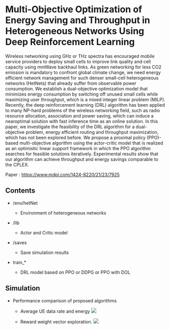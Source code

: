 # Multi-Objective Optimization of Energy Saving and Throughput in Heterogeneous Networks Using Deep Reinforcement Learning

Wireless networking using GHz or THz spectra has encouraged mobile service providers
to deploy small cells to improve link quality and cell capacity using mmWave backhaul links. As
green networking for less CO2 emission is mandatory to confront global climate change, we need
energy efficient network management for such denser small-cell heterogeneous networks (HetNets)
that already suffer from observable power consumption. We establish a dual-objective optimization
model that minimizes energy consumption by switching off unused small cells while maximizing
user throughput, which is a mixed integer linear problem (MILP). Recently, the deep reinforcement
learning (DRL) algorithm has been applied to many NP-hard problems of the wireless networking
field, such as radio resource allocation, association and power saving, which can induce a nearoptimal solution with fast inference time as an online solution. In this paper, we investigate the
feasibility of the DRL algorithm for a dual-objective problem, energy efficient routing and throughput
maximization, which has not been explored before. We propose a proximal policy (PPO)-based
multi-objective algorithm using the actor-critic model that is realized as an optimistic linear support
framework in which the PPO algorithm searches for feasible solutions iteratively. Experimental results
show that our algorithm can achieve throughput and energy savings comparable to the CPLEX.

Paper : https://www.mdpi.com/1424-8220/21/23/7925


## Contents 
- /env/hetNet 
    - Environment of heterogeneous networks
  
- /lib
    - Actor and Critic model
- /saves 
  - Save simulation results

- train_*
  - DRL model based on PPO or DDPG or PPO with DOL


## Simulation 

- Performance comparison of proposed algorithms
    - Average UE data rate and energy
        <img src="https://github.com/kyungho-ryu/PDOLS/files/8206578/fig_PDOLS.pdf">

    -  Reward weight vector exploration.
        <img src="https://github.com/kyungho-ryu/PDOLS/files/8206605/test.pdf">
